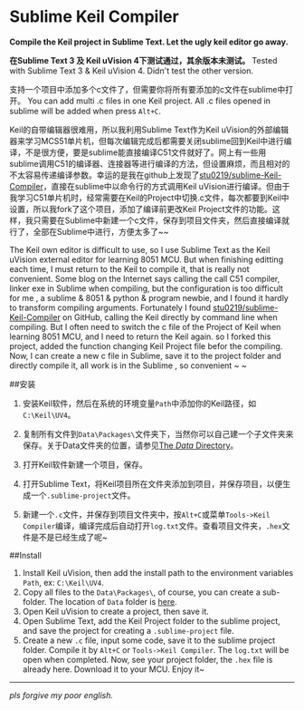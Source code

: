 # Sublime Keil Compiler
**Compile the Keil project in Sublime Text. Let the ugly keil editor go away.**

**在Sublime Text 3 及 Keil uVision 4下测试通过，其余版本未测试。**
Tested with Sublime Text 3 & Keil uVision 4. Didn't test the other version.

支持一个项目中添加多个c文件了，但需要你将所有要添加的c文件在sublime中打开。
You can add multi .c files in one Keil project. All .c files opened in sublime will be added when press `Alt+C`.


Keil的自带编辑器很难用，所以我利用Sublime Text作为Keil uVision的外部编辑器来学习MCS51单片机，但每次编辑完成后都需要关闭sublime回到Keil中进行编译，不是很方便，要是sublime能直接编译C51文件就好了。网上有一些用sublime调用C51的编译器、连接器等进行编译的方法，但设置麻烦，而且相对的不太容易传递编译参数。幸运的是我在github上发现了[stu0219/sublime-Keil-Compiler](https://github.com/stu0219/sublime-Keil-Compiler)，直接在sublime中以命令行的方式调用Keil uVision进行编译。但由于我学习C51单片机时，经常需要在Keil的Project中切换.c文件，每次都要到Keil中设置，所以我fork了这个项目，添加了编译前更改Keil Project文件的功能。这样，我只需要在Sublime中新建一个c文件，保存到项目文件夹，然后直接编译就行了，全部在Sublime中进行，方便太多了~~

The Keil own editor is difficult to use, so I use Sublime Text as the Keil uVision external editor for learning 8051 MCU. But when finishing editting each time, I must return to the Keil to compile it, that is really not convenient. Some blog on the Internet says calling the call C51 compiler, linker exe in Sublime when compiling, but the configuration is too difficult for me , a sublime & 8051 & python & program newbie, and I found it hardly to transform compiling arguments. Fortunately I found [stu0219/sublime-Keil-Compiler](https://github.com/stu0219/sublime-Keil-Compiler) on GitHub, calling the Keil directly by command line when compiling. But I often need to switch the c file of the Project of Keil when learning 8051 MCU, and I need to return the Keil again. so I forked this project, added the function changing Keil Project file befor the compiling. Now, I can create a new c file in Sublime, save it to the project folder and directly compile it, all work is in the Sublime , so convenient ~ ~

##安装
1. 安装Keil软件，然后在系统的环境变量`Path`中添加你的Keil路径，如`C:\Keil\UV4`。
2. 复制所有文件到`Data\Packages\`文件夹下，当然你可以自己建一个子文件夹来保存。关于Data文件夹的位置，请参见[The *Data* Directory](http://docs.sublimetext.info/en/latest/basic_concepts.html#the-data-directory)。
3. 打开Keil软件新建一个项目，保存。
4. 打开Sublime Text，将Keil项目所在文件夹添加到项目，并保存项目，以便生成一个`.sublime-project`文件。

5. 新建一个`.c`文件，并保存到项目文件夹中，按`Alt+C`或菜单`Tools->Keil Compiler`编译，编译完成后自动打开`log.txt`文件。查看项目文件夹，`.hex`文件是不是已经生成了呢~


##Install
1. Install Keil uVision, then add the install path to the environment variables `Path`, ex: `C:\Keil\UV4`.
2. Copy all files to the `Data\Packages\`, of course, you can create a sub-folder. The location of `Data` folder is [here](http://docs.sublimetext.info/en/latest/basic_concepts.html#the-data-directory).
3. Open Keil uVision to create a project, then save it.
4. Open Sublime Text, add the Keil Project folder to the sublime project, and save the project for creating a `.sublime-project` file.
5. Create a new `.c` file, input some code, save it to the sublime project folder. Compile it by `Alt+C` or `Tools->Keil Compiler`. The `log.txt` will be open when completed. Now, see your project folder, the `.hex` file is already here. Download it to your MCU. Enjoy it~

----
*pls forgive my poor english.*
